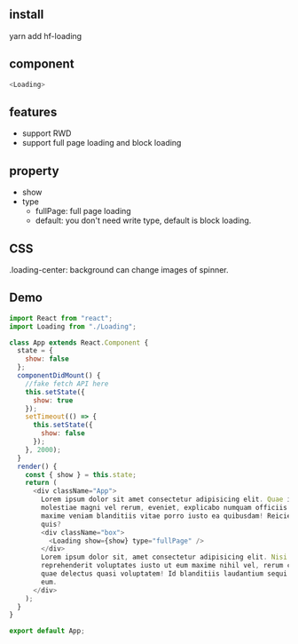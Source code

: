 ## install

yarn add hf-loading

## component

```javascript
<Loading>
```

## features

- support RWD
- support full page loading and block loading

## property

- show
- type
  - fullPage: full page loading
  - default: you don't need write type, default is block loading.

## CSS

.loading-center: background can change images of spinner.

## Demo

```javascript
import React from "react";
import Loading from "./Loading";

class App extends React.Component {
  state = {
    show: false
  };
  componentDidMount() {
    //fake fetch API here
    this.setState({
      show: true
    });
    setTimeout(() => {
      this.setState({
        show: false
      });
    }, 2000);
  }
  render() {
    const { show } = this.state;
    return (
      <div className="App">
        Lorem ipsum dolor sit amet consectetur adipisicing elit. Quae illum,
        molestiae magni vel rerum, eveniet, explicabo numquam officiis aut
        maxime veniam blanditiis vitae porro iusto ea quibusdam! Reiciendis, sit
        quis?
        <div className="box">
          <Loading show={show} type="fullPage" />
        </div>
        Lorem ipsum dolor sit, amet consectetur adipisicing elit. Nisi beatae
        reprehenderit voluptates iusto ut eum maxime nihil vel, rerum culpa,
        quae delectus quasi voluptatem! Id blanditiis laudantium sequi obcaecati
        eum.
      </div>
    );
  }
}

export default App;
```
